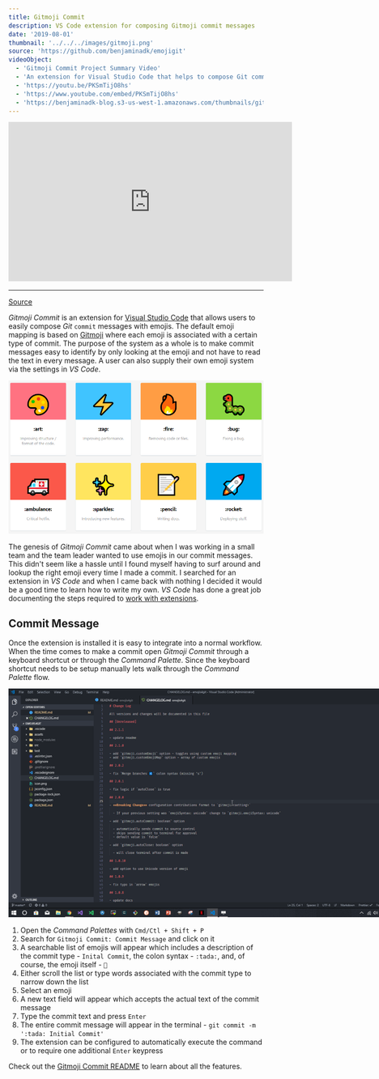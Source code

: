 ```yaml
---
title: Gitmoji Commit
description: VS Code extension for composing Gitmoji commit messages
date: '2019-08-01'
thumbnail: '../../../images/gitmoji.png'
source: 'https://github.com/benjaminadk/emojigit'
videoObject:
  - 'Gitmoji Commit Project Summary Video'
  - 'An extension for Visual Studio Code that helps to compose Git commit messages by adding meaningful emojis.'
  - 'https://youtu.be/PKSmTijO8hs'
  - 'https://www.youtube.com/embed/PKSmTijO8hs'
  - 'https://benjaminadk-blog.s3-us-west-1.amazonaws.com/thumbnails/gitmoji.png'
---
```


<iframe width="560" height="315" src="https://www.youtube.com/embed/PKSmTijO8hs" frameborder="0" allow="accelerometer; autoplay; encrypted-media; gyroscope; picture-in-picture" allowfullscreen></iframe>

---

[Source](https://github.com/benjaminadk/emojigit)

_Gitmoji Commit_ is an extension for [Visual Studio Code](https://code.visualstudio.com) that allows users to easily compose _Git_ `commit` messages with emojis. The default emoji mapping is based on [Gitmoji](https://gitmoji.carloscuesta.me/) where each emoji is associated with a certain type of commit. The purpose of the system as a whole is to make commit messages easy to identify by only looking at the emoji and not have to read the text in every message. A user can also supply their own emoji system via the settings in _VS Code_.

<img src='emojis.png'>

The genesis of _Gitmoji Commit_ came about when I was working in a small team and the team leader wanted to use emojis in our commit messages. This didn't seem like a hassle until I found myself having to surf around and lookup the right emoji every time I made a commit. I searched for an extension in _VS Code_ and when I came back with nothing I decided it would be a good time to learn how to write my own. _VS Code_ has done a great job documenting the steps required to [work with extensions](https://code.visualstudio.com/api/get-started/your-first-extension).

## Commit Message

Once the extension is installed it is easy to integrate into a normal workflow. When the time comes to make a commit open _Gitmoji Commit_ through a keyboard shortcut or through the _Command Palette_. Since the keyboard shortcut needs to be setup manually lets walk through the _Command Palette_ flow.

<div class='center'>
<img src='commit.gif' style='max-width: 800px;'>
</div>

1. Open the _Command Palettes_ with `Cmd/Ctl + Shift + P`
2. Search for `Gitmoji Commit: Commit Message` and click on it
3. A searchable list of emojis will appear which includes a description of the commit type - `Inital Commit`, the colon syntax - `:tada:`, and, of course, the emoji itself - `🎉`
4. Either scroll the list or type words associated with the commit type to narrow down the list
5. Select an emoji
6. A new text field will appear which accepts the actual text of the commit message
7. Type the commit text and press `Enter`
8. The entire commit message will appear in the terminal - `git commit -m ':tada: Initial Commit'`
9. The extension can be configured to automatically execute the command or to require one additional `Enter` keypress

Check out the [Gitmoji Commit README](https://github.com/benjaminadk/emojigit) to learn about all the features.
